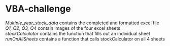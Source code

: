 # VBA-challenge

*Multiple_year_stock_data* contains the completed and formatted excel file\
*Q1, Q2, Q3, Q4* contain images of the four excel sheets\
*stockCalculator* contains the function that fills out an individual sheet\
*runOnAllSheets* contains a function that calls stockCalculator on all 4 sheets
